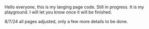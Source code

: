 Hello everyone, this is my langing page code.
Still in progress.
It is my playground.
I will let you know once it will be finished.

8/7/24 all pages adjusted, only a few more details to be done.